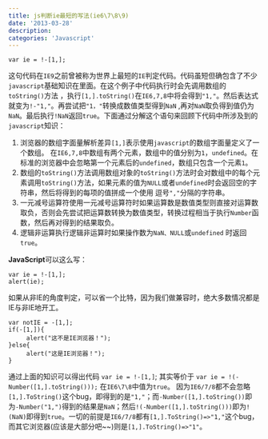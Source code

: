 ```yaml
---
title: js判断ie最短的写法(ie6\7\8\9)
date: '2013-03-28'
description:
categories: 'Javascript'
---
```


	var ie = !-[1,];

这句代码在`IE9`之前曾被称为世界上最短的`IE`判定代码。代码虽短但确包含了不少`javascript`基础知识在里面。在这个例子中代码执行时会先调用数组的`toString()`方法 ，执行`[1,].toString()`在`IE6,7,8`中将会得到`"1,"`。然后表达式就变为`!-"1,"`。再尝试把`"1，"`转换成数值类型得到`NaN` ,再对`NaN`取负得到值仍为`NaN`。最后执行`!NaN`返回`true`。下面通过分解这个语句来回顾下代码中所涉及到的`javascript`知识：

1. 浏览器的数组字面量解析差异`[1,]`表示使用`javascript`的数组字面量定义了一个数组。 在`IE6,7,8`中数组有两个元素，数组中的值分别为`1`，`undefined`。在标准的浏览器中会忽略第一个元素后的`undefined`，数组只包含一个元素`1`。
2. 数组的`toString()`方法调用数组对象的`toString()`方法时会对数组中的每个元素调用`toString()`方法，如果元素的值为`NULL`或者`undefined`时会返回空的字符串，然后将得到的每项的值拼成一个使用 逗号`","`分隔的字符串。
3. 一元减号运算符使用一元减号运算符时如果运算数是数值类型则直接对运算数取负，否则会先尝试把运算数转换为数值类型，转换过程相当于执行`Number`函数，然后再对得到的结果取负。
4. 逻辑非运算执行逻辑非运算时如果操作数为`NaN、NULL`或`undefined` 时返回 `true`。

**JavaScript**可以这么写：

	var ie = !-[1,]; 
	alert(ie); 

如果从非IE的角度判定，可以省一个比特，因为我们做兼容时，绝大多数情况都是IE与非IE地开工。

	var notIE = -[1,];
	if(-[1,]){ 
	     alert("这不是IE浏览器！"); 
	}else{ 
	     alert("这是IE浏览器！"); 
	}

通过上面的知识可以得出代码 `var ie = !-[1,]`; 其实等价于 `var ie = !(-Number([1,].toString()));` 在`IE6\7\8`中值为`true`。
因为`IE6/7/8`都不会忽略`[1,].ToString()`这个bug，即得到的是`"1,"`；而`-Number([1,].toString())`即为`-Number("1,")`得到的结果是`NaN`；然后`!(-Number([1,].toString()))`即为`!(NaN)`即得到`true`。一切的前提是`IE6/7/8`都有`[1,].ToString()=>"1,"`这个bug，而其它浏览器(应该是大部分吧~~)则是`[1,].ToString()=>"1"`。
